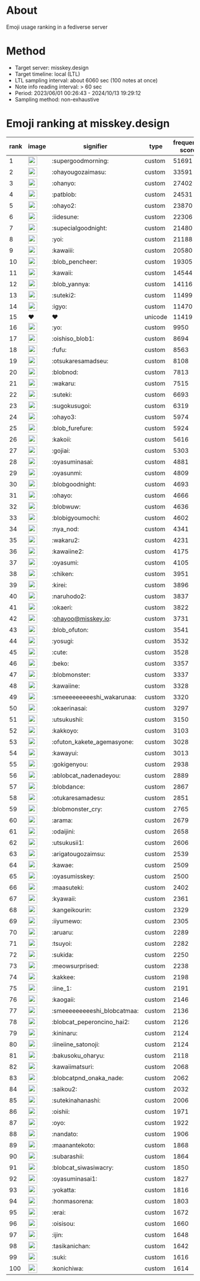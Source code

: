 # About
Emoji usage ranking in a fediverse server

# Method
- Target server: misskey.design
- Target timeline: local (LTL)
- LTL sampling interval: about 6060 sec (100 notes at once)
- Note info reading interval: > 60 sec
- Period: 2023/06/01 00:26:43 - 2024/10/13 19:29:12 
- Sampling method: non-exhaustive

# Emoji ranking at misskey.design

|rank|image|signifier|type|frequency score|
|----|----|----|----|----|
|1|<img height="24" src="https://misskey.design/emoji/supergoodmorning.webp">|:supergoodmorning:|custom|51691|
|2|<img height="24" src="https://misskey.design/emoji/ohayougozaimasu.webp">|:ohayougozaimasu:|custom|33591|
|3|<img height="24" src="https://misskey.design/emoji/ohanyo.webp">|:ohanyo:|custom|27402|
|4|<img height="24" src="https://misskey.design/emoji/patblob.webp">|:patblob:|custom|24531|
|5|<img height="24" src="https://misskey.design/emoji/ohayo2.webp">|:ohayo2:|custom|23870|
|6|<img height="24" src="https://misskey.design/emoji/iidesune.webp">|:iidesune:|custom|22306|
|7|<img height="24" src="https://misskey.design/emoji/supecialgoodnight.webp">|:supecialgoodnight:|custom|21480|
|8|<img height="24" src="https://misskey.design/emoji/yoi.webp">|:yoi:|custom|21188|
|9|<img height="24" src="https://misskey.design/emoji/kawaiii.webp">|:kawaiii:|custom|20580|
|10|<img height="24" src="https://misskey.design/emoji/blob_pencheer.webp">|:blob_pencheer:|custom|19305|
|11|<img height="24" src="https://misskey.design/emoji/kawaii.webp">|:kawaii:|custom|14544|
|12|<img height="24" src="https://misskey.design/emoji/blob_yannya.webp">|:blob_yannya:|custom|14116|
|13|<img height="24" src="https://misskey.design/emoji/suteki2.webp">|:suteki2:|custom|11499|
|14|<img height="24" src="https://misskey.design/emoji/igyo.webp">|:igyo:|custom|11470|
|15|❤|❤|unicode|11419|
|16|<img height="24" src="https://misskey.design/emoji/yo.webp">|:yo:|custom|9950|
|17|<img height="24" src="https://misskey.design/emoji/oishiso_blob1.webp">|:oishiso_blob1:|custom|8694|
|18|<img height="24" src="https://misskey.design/emoji/fufu.webp">|:fufu:|custom|8563|
|19|<img height="24" src="https://misskey.design/emoji/otsukaresamadseu.webp">|:otsukaresamadseu:|custom|8108|
|20|<img height="24" src="https://misskey.design/emoji/blobnod.webp">|:blobnod:|custom|7813|
|21|<img height="24" src="https://misskey.design/emoji/wakaru.webp">|:wakaru:|custom|7515|
|22|<img height="24" src="https://misskey.design/emoji/suteki.webp">|:suteki:|custom|6693|
|23|<img height="24" src="https://misskey.design/emoji/sugokusugoi.webp">|:sugokusugoi:|custom|6319|
|24|<img height="24" src="https://misskey.design/emoji/ohayo3.webp">|:ohayo3:|custom|5974|
|25|<img height="24" src="https://misskey.design/emoji/blob_furefure.webp">|:blob_furefure:|custom|5924|
|26|<img height="24" src="https://misskey.design/emoji/kakoii.webp">|:kakoii:|custom|5616|
|27|<img height="24" src="https://misskey.design/emoji/gojiai.webp">|:gojiai:|custom|5303|
|28|<img height="24" src="https://misskey.design/emoji/oyasuminasai.webp">|:oyasuminasai:|custom|4881|
|29|<img height="24" src="https://misskey.design/emoji/oyasunmi.webp">|:oyasunmi:|custom|4809|
|30|<img height="24" src="https://misskey.design/emoji/blobgoodnight.webp">|:blobgoodnight:|custom|4693|
|31|<img height="24" src="https://misskey.design/emoji/ohayo.webp">|:ohayo:|custom|4666|
|32|<img height="24" src="https://misskey.design/emoji/blobwuw.webp">|:blobwuw:|custom|4636|
|33|<img height="24" src="https://misskey.design/emoji/blobigyoumochi.webp">|:blobigyoumochi:|custom|4602|
|34|<img height="24" src="https://misskey.design/emoji/nya_nod.webp">|:nya_nod:|custom|4341|
|35|<img height="24" src="https://misskey.design/emoji/wakaru2.webp">|:wakaru2:|custom|4231|
|36|<img height="24" src="https://misskey.design/emoji/kawaiine2.webp">|:kawaiine2:|custom|4175|
|37|<img height="24" src="https://misskey.design/emoji/oyasumi.webp">|:oyasumi:|custom|4105|
|38|<img height="24" src="https://misskey.design/emoji/chiken.webp">|:chiken:|custom|3951|
|39|<img height="24" src="https://misskey.design/emoji/kirei.webp">|:kirei:|custom|3896|
|40|<img height="24" src="https://misskey.design/emoji/naruhodo2.webp">|:naruhodo2:|custom|3837|
|41|<img height="24" src="https://misskey.design/emoji/okaeri.webp">|:okaeri:|custom|3822|
|42|<img height="24" src="https://misskey.design/emoji/ohayoo.webp">|:ohayoo@misskey.io:|custom|3731|
|43|<img height="24" src="https://misskey.design/emoji/blob_ofuton.webp">|:blob_ofuton:|custom|3541|
|44|<img height="24" src="https://misskey.design/emoji/yosugi.webp">|:yosugi:|custom|3532|
|45|<img height="24" src="https://misskey.design/emoji/cute.webp">|:cute:|custom|3528|
|46|<img height="24" src="https://misskey.design/emoji/beko.webp">|:beko:|custom|3357|
|47|<img height="24" src="https://misskey.design/emoji/blobmonster.webp">|:blobmonster:|custom|3337|
|48|<img height="24" src="https://misskey.design/emoji/kawaiine.webp">|:kawaiine:|custom|3328|
|49|<img height="24" src="https://misskey.design/emoji/smeeeeeeeeeshi_wakarunaa.webp">|:smeeeeeeeeeshi_wakarunaa:|custom|3320|
|50|<img height="24" src="https://misskey.design/emoji/okaerinasai.webp">|:okaerinasai:|custom|3297|
|51|<img height="24" src="https://misskey.design/emoji/utsukushii.webp">|:utsukushii:|custom|3150|
|52|<img height="24" src="https://misskey.design/emoji/kakkoyo.webp">|:kakkoyo:|custom|3103|
|53|<img height="24" src="https://misskey.design/emoji/ofuton_kakete_agemasyone.webp">|:ofuton_kakete_agemasyone:|custom|3028|
|54|<img height="24" src="https://misskey.design/emoji/kawayui.webp">|:kawayui:|custom|3013|
|55|<img height="24" src="https://misskey.design/emoji/gokigenyou.webp">|:gokigenyou:|custom|2938|
|56|<img height="24" src="https://misskey.design/emoji/ablobcat_nadenadeyou.webp">|:ablobcat_nadenadeyou:|custom|2889|
|57|<img height="24" src="https://misskey.design/emoji/blobdance.webp">|:blobdance:|custom|2867|
|58|<img height="24" src="https://misskey.design/emoji/otukaresamadesu.webp">|:otukaresamadesu:|custom|2851|
|59|<img height="24" src="https://misskey.design/emoji/blobmonster_cry.webp">|:blobmonster_cry:|custom|2765|
|60|<img height="24" src="https://misskey.design/emoji/arama.webp">|:arama:|custom|2679|
|61|<img height="24" src="https://misskey.design/emoji/odaijini.webp">|:odaijini:|custom|2658|
|62|<img height="24" src="https://misskey.design/emoji/utsukusii1.webp">|:utsukusii1:|custom|2606|
|63|<img height="24" src="https://misskey.design/emoji/arigatougozaimsu.webp">|:arigatougozaimsu:|custom|2539|
|64|<img height="24" src="https://misskey.design/emoji/kawae.webp">|:kawae:|custom|2509|
|65|<img height="24" src="https://misskey.design/emoji/oyasumisskey.webp">|:oyasumisskey:|custom|2500|
|66|<img height="24" src="https://misskey.design/emoji/maasuteki.webp">|:maasuteki:|custom|2402|
|67|<img height="24" src="https://misskey.design/emoji/kyawaii.webp">|:kyawaii:|custom|2361|
|68|<img height="24" src="https://misskey.design/emoji/kangeikourin.webp">|:kangeikourin:|custom|2329|
|69|<img height="24" src="https://misskey.design/emoji/iiyumewo.webp">|:iiyumewo:|custom|2305|
|70|<img height="24" src="https://misskey.design/emoji/aruaru.webp">|:aruaru:|custom|2289|
|71|<img height="24" src="https://misskey.design/emoji/tsuyoi.webp">|:tsuyoi:|custom|2282|
|72|<img height="24" src="https://misskey.design/emoji/sukida.webp">|:sukida:|custom|2250|
|73|<img height="24" src="https://misskey.design/emoji/meowsurprised.webp">|:meowsurprised:|custom|2238|
|74|<img height="24" src="https://misskey.design/emoji/kakkee.webp">|:kakkee:|custom|2198|
|75|<img height="24" src="https://misskey.design/emoji/iine_1.webp">|:iine_1:|custom|2191|
|76|<img height="24" src="https://misskey.design/emoji/kaogaii.webp">|:kaogaii:|custom|2146|
|77|<img height="24" src="https://misskey.design/emoji/smeeeeeeeeeshi_blobcatmaa.webp">|:smeeeeeeeeeshi_blobcatmaa:|custom|2136|
|78|<img height="24" src="https://misskey.design/emoji/blobcat_peperoncino_hai2.webp">|:blobcat_peperoncino_hai2:|custom|2126|
|79|<img height="24" src="https://misskey.design/emoji/kininaru.webp">|:kininaru:|custom|2124|
|80|<img height="24" src="https://misskey.design/emoji/iineiine_satonoji.webp">|:iineiine_satonoji:|custom|2124|
|81|<img height="24" src="https://misskey.design/emoji/bakusoku_oharyu.webp">|:bakusoku_oharyu:|custom|2118|
|82|<img height="24" src="https://misskey.design/emoji/kawaiimatsuri.webp">|:kawaiimatsuri:|custom|2068|
|83|<img height="24" src="https://misskey.design/emoji/blobcatpnd_onaka_nade.webp">|:blobcatpnd_onaka_nade:|custom|2062|
|84|<img height="24" src="https://misskey.design/emoji/saikou2.webp">|:saikou2:|custom|2032|
|85|<img height="24" src="https://misskey.design/emoji/sutekinahanashi.webp">|:sutekinahanashi:|custom|2006|
|86|<img height="24" src="https://misskey.design/emoji/oishii.webp">|:oishii:|custom|1971|
|87|<img height="24" src="https://misskey.design/emoji/oyo.webp">|:oyo:|custom|1922|
|88|<img height="24" src="https://misskey.design/emoji/nandato.webp">|:nandato:|custom|1906|
|89|<img height="24" src="https://misskey.design/emoji/maanantekoto.webp">|:maanantekoto:|custom|1868|
|90|<img height="24" src="https://misskey.design/emoji/subarashii.webp">|:subarashii:|custom|1864|
|91|<img height="24" src="https://misskey.design/emoji/blobcat_siwasiwacry.webp">|:blobcat_siwasiwacry:|custom|1850|
|92|<img height="24" src="https://misskey.design/emoji/oyasuminasai1.webp">|:oyasuminasai1:|custom|1827|
|93|<img height="24" src="https://misskey.design/emoji/yokatta.webp">|:yokatta:|custom|1816|
|94|<img height="24" src="https://misskey.design/emoji/honmasorena.webp">|:honmasorena:|custom|1803|
|95|<img height="24" src="https://misskey.design/emoji/erai.webp">|:erai:|custom|1672|
|96|<img height="24" src="https://misskey.design/emoji/oisisou.webp">|:oisisou:|custom|1660|
|97|<img height="24" src="https://misskey.design/emoji/ijin.webp">|:ijin:|custom|1648|
|98|<img height="24" src="https://misskey.design/emoji/tasikanichan.webp">|:tasikanichan:|custom|1642|
|99|<img height="24" src="https://misskey.design/emoji/suki.webp">|:suki:|custom|1616|
|100|<img height="24" src="https://misskey.design/emoji/konichiwa.webp">|:konichiwa:|custom|1614|
